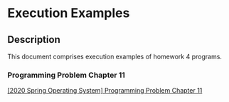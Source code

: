# Execution Examples
## Description
This document comprises execution examples of homework 4 programs.

### Programming Problem Chapter 11
[[2020 Spring Operating System] Programming Problem Chapter 11](https://youtu.be/yhap-JYMbog)